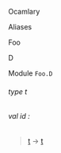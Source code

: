 Ocamlary

Aliases

Foo

D

Module `Foo.D`

<a id="type-t"></a>

###### type t

<a id="val-id"></a>

###### val id :

> [t](#type-t) -> [t](#type-t)
